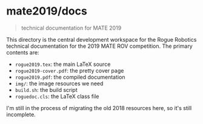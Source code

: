 # mate2019/docs

> technical documentation for MATE 2019

This directory is the central development workspace for the Rogue Robotics technical documentation for the 2019 MATE ROV competition. The primary contents are:

* `rogue2019.tex`: the main LaTeX source
* `rogue2019-cover.pdf`: the pretty cover page
* `rogue2019.pdf`: the compiled documentation
* `img/`: the image resources we need
* `build.sh`: the build script
* `roguedoc.cls`: the LaTeX class file

I'm still in the process of migrating the old 2018 resources here, so it's still incomplete.
